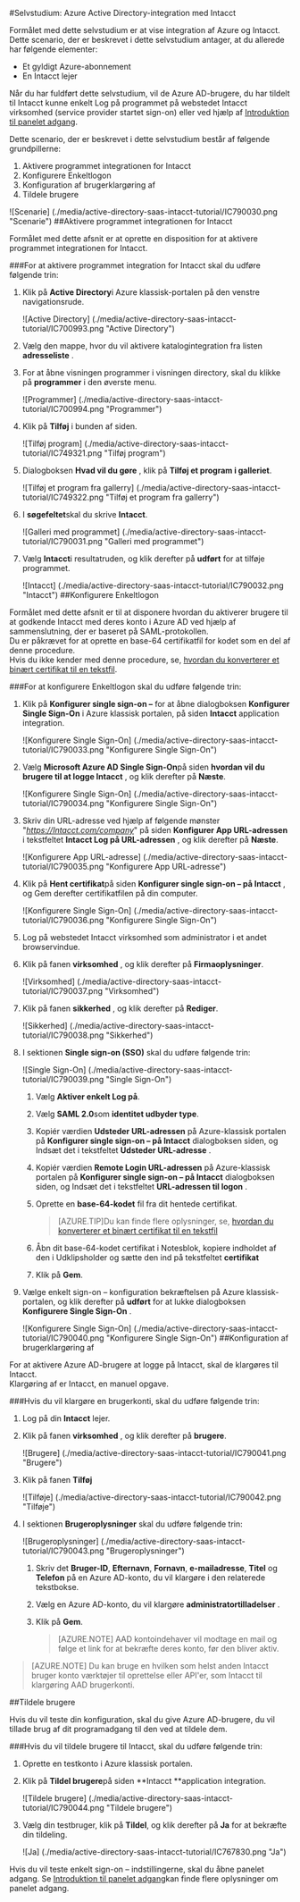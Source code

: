 <properties 
    pageTitle="Selvstudium: Azure Active Directory-integration med Intacct | Microsoft Azure" 
    description="Lær, hvordan du bruger Intacct med Azure Active Directory til at aktivere enkeltlogon, automatiseret klargøring og mere!" 
    services="active-directory" 
    authors="jeevansd"  
    documentationCenter="na" 
    manager="femila"/>
<tags 
    ms.service="active-directory" 
    ms.devlang="na" 
    ms.topic="article" 
    ms.tgt_pltfrm="na" 
    ms.workload="identity" 
    ms.date="09/29/2016" 
    ms.author="jeedes" />

#<a name="tutorial-azure-active-directory-integration-with-intacct"></a>Selvstudium: Azure Active Directory-integration med Intacct
  
Formålet med dette selvstudium er at vise integration af Azure og Intacct.  
Dette scenario, der er beskrevet i dette selvstudium antager, at du allerede har følgende elementer:

-   Et gyldigt Azure-abonnement
-   En Intacct lejer
  
Når du har fuldført dette selvstudium, vil de Azure AD-brugere, du har tildelt til Intacct kunne enkelt Log på programmet på webstedet Intacct virksomhed (service provider startet sign-on) eller ved hjælp af [Introduktion til panelet adgang](active-directory-saas-access-panel-introduction.md).
  
Dette scenario, der er beskrevet i dette selvstudium består af følgende grundpillerne:

1.  Aktivere programmet integrationen for Intacct
2.  Konfigurere Enkeltlogon
3.  Konfiguration af brugerklargøring af
4.  Tildele brugere

![Scenarie] (./media/active-directory-saas-intacct-tutorial/IC790030.png "Scenarie")
##<a name="enabling-the-application-integration-for-intacct"></a>Aktivere programmet integrationen for Intacct
  
Formålet med dette afsnit er at oprette en disposition for at aktivere programmet integrationen for Intacct.

###<a name="to-enable-the-application-integration-for-intacct-perform-the-following-steps"></a>For at aktivere programmet integration for Intacct skal du udføre følgende trin:

1.  Klik på **Active Directory**i Azure klassisk-portalen på den venstre navigationsrude.

    ![Active Directory] (./media/active-directory-saas-intacct-tutorial/IC700993.png "Active Directory")

2.  Vælg den mappe, hvor du vil aktivere katalogintegration fra listen **adresseliste** .

3.  For at åbne visningen programmer i visningen directory, skal du klikke på **programmer** i den øverste menu.

    ![Programmer] (./media/active-directory-saas-intacct-tutorial/IC700994.png "Programmer")

4.  Klik på **Tilføj** i bunden af siden.

    ![Tilføj program] (./media/active-directory-saas-intacct-tutorial/IC749321.png "Tilføj program")

5.  Dialogboksen **Hvad vil du gøre** , klik på **Tilføj et program i galleriet**.

    ![Tilføj et program fra gallerry] (./media/active-directory-saas-intacct-tutorial/IC749322.png "Tilføj et program fra gallerry")

6.  I **søgefeltet**skal du skrive **Intacct**.

    ![Galleri med programmet] (./media/active-directory-saas-intacct-tutorial/IC790031.png "Galleri med programmet")

7.  Vælg **Intacct**i resultatruden, og klik derefter på **udført** for at tilføje programmet.

    ![Intacct] (./media/active-directory-saas-intacct-tutorial/IC790032.png "Intacct")
##<a name="configuring-single-sign-on"></a>Konfigurere Enkeltlogon
  
Formålet med dette afsnit er til at disponere hvordan du aktiverer brugere til at godkende Intacct med deres konto i Azure AD ved hjælp af sammenslutning, der er baseret på SAML-protokollen.  
Du er påkrævet for at oprette en base-64 certifikatfil for kodet som en del af denne procedure.  
Hvis du ikke kender med denne procedure, se, [hvordan du konverterer et binært certifikat til en tekstfil](http://youtu.be/PlgrzUZ-Y1o).

###<a name="to-configure-single-sign-on-perform-the-following-steps"></a>For at konfigurere Enkeltlogon skal du udføre følgende trin:

1.  Klik på **Konfigurer single sign-on –** for at åbne dialogboksen **Konfigurer Single Sign-On** i Azure klassisk portalen, på siden **Intacct** application integration.

    ![Konfigurere Single Sign-On] (./media/active-directory-saas-intacct-tutorial/IC790033.png "Konfigurere Single Sign-On")

2.  Vælg **Microsoft Azure AD Single Sign-On**på siden **hvordan vil du brugere til at logge Intacct** , og klik derefter på **Næste**.

    ![Konfigurere Single Sign-On] (./media/active-directory-saas-intacct-tutorial/IC790034.png "Konfigurere Single Sign-On")

3.  Skriv din URL-adresse ved hjælp af følgende mønster "*https://Intacct.com/company*" på siden **Konfigurer App URL-adressen** i tekstfeltet **Intacct Log på URL-adressen** , og klik derefter på **Næste**.

    ![Konfigurere App URL-adresse] (./media/active-directory-saas-intacct-tutorial/IC790035.png "Konfigurere App URL-adresse")

4.  Klik på **Hent certifikat**på siden **Konfigurer single sign-on – på Intacct** , og Gem derefter certifikatfilen på din computer.

    ![Konfigurere Single Sign-On] (./media/active-directory-saas-intacct-tutorial/IC790036.png "Konfigurere Single Sign-On")

5.  Log på webstedet Intacct virksomhed som administrator i et andet browservindue.

6.  Klik på fanen **virksomhed** , og klik derefter på **Firmaoplysninger**.

    ![Virksomhed] (./media/active-directory-saas-intacct-tutorial/IC790037.png "Virksomhed")

7.  Klik på fanen **sikkerhed** , og klik derefter på **Rediger**.

    ![Sikkerhed] (./media/active-directory-saas-intacct-tutorial/IC790038.png "Sikkerhed")

8.  I sektionen **Single sign-on (SSO)** skal du udføre følgende trin:

    ![Single Sign-On] (./media/active-directory-saas-intacct-tutorial/IC790039.png "Single Sign-On")

    1.  Vælg **Aktiver enkelt Log på**.
    2.  Vælg **SAML 2.0**som **identitet udbyder type**.
    3.  Kopiér værdien **Udsteder URL-adressen** på Azure-klassisk portalen på **Konfigurer single sign-on – på Intacct** dialogboksen siden, og Indsæt det i tekstfeltet **Udsteder URL-adresse** .
    4.  Kopiér værdien **Remote Login URL-adressen** på Azure-klassisk portalen på **Konfigurer single sign-on – på Intacct** dialogboksen siden, og Indsæt det i tekstfeltet **URL-adressen til logon** .
    5.  Oprette en **base-64-kodet** fil fra dit hentede certifikat.
        
        >[AZURE.TIP]Du kan finde flere oplysninger, se, [hvordan du konverterer et binært certifikat til en tekstfil](http://youtu.be/PlgrzUZ-Y1o)

    6.  Åbn dit base-64-kodet certifikat i Notesblok, kopiere indholdet af den i Udklipsholder og sætte den ind på tekstfeltet **certifikat**
    7.  Klik på **Gem**.

9.  Vælge enkelt sign-on – konfiguration bekræftelsen på Azure klassisk-portalen, og klik derefter på **udført** for at lukke dialogboksen **Konfigurere Single Sign-On** .

    ![Konfigurere Single Sign-On] (./media/active-directory-saas-intacct-tutorial/IC790040.png "Konfigurere Single Sign-On")
##<a name="configuring-user-provisioning"></a>Konfiguration af brugerklargøring af
  
For at aktivere Azure AD-brugere at logge på Intacct, skal de klargøres til Intacct.  
Klargøring af er Intacct, en manuel opgave.

###<a name="to-provision-a-user-accounts-perform-the-following-steps"></a>Hvis du vil klargøre en brugerkonti, skal du udføre følgende trin:

1.  Log på din **Intacct** lejer.

2.  Klik på fanen **virksomhed** , og klik derefter på **brugere**.

    ![Brugere] (./media/active-directory-saas-intacct-tutorial/IC790041.png "Brugere")

3.  Klik på fanen **Tilføj**

    ![Tilføje] (./media/active-directory-saas-intacct-tutorial/IC790042.png "Tilføje")

4.  I sektionen **Brugeroplysninger** skal du udføre følgende trin:

    ![Brugeroplysninger] (./media/active-directory-saas-intacct-tutorial/IC790043.png "Brugeroplysninger")

    1.  Skriv det **Bruger-ID**, **Efternavn**, **Fornavn**, **e-mailadresse**, **Titel** og **Telefon** på en Azure AD-konto, du vil klargøre i den relaterede tekstbokse.
    2.  Vælg en Azure AD-konto, du vil klargøre **administratortilladelser** .
    3.  Klik på **Gem**.
        
        >[AZURE.NOTE] AAD kontoindehaver vil modtage en mail og følge et link for at bekræfte deres konto, før den bliver aktiv.

>[AZURE.NOTE] Du kan bruge en hvilken som helst anden Intacct bruger konto værktøjer til oprettelse eller API'er, som Intacct til klargøring AAD brugerkonti.

##<a name="assigning-users"></a>Tildele brugere
  
Hvis du vil teste din konfiguration, skal du give Azure AD-brugere, du vil tillade brug af dit programadgang til den ved at tildele dem.

###<a name="to-assign-users-to-intacct-perform-the-following-steps"></a>Hvis du vil tildele brugere til Intacct, skal du udføre følgende trin:

1.  Oprette en testkonto i Azure klassisk portalen.

2.  Klik på **Tildel brugere**på siden **Intacct **application integration.

    ![Tildele brugere] (./media/active-directory-saas-intacct-tutorial/IC790044.png "Tildele brugere")

3.  Vælg din testbruger, klik på **Tildel**, og klik derefter på **Ja** for at bekræfte din tildeling.

    ![Ja] (./media/active-directory-saas-intacct-tutorial/IC767830.png "Ja")
  
Hvis du vil teste enkelt sign-on – indstillingerne, skal du åbne panelet adgang. Se [Introduktion til panelet adgang](active-directory-saas-access-panel-introduction.md)kan finde flere oplysninger om panelet adgang.